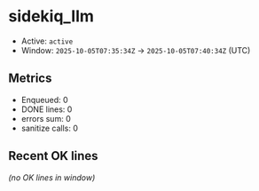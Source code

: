 # sidekiq_llm

- Active: `active`
- Window: `2025-10-05T07:35:34Z` → `2025-10-05T07:40:34Z` (UTC)

## Metrics
- Enqueued: 0
- DONE lines: 0
- errors sum: 0
- sanitize calls: 0

## Recent OK lines
_(no OK lines in window)_
